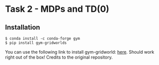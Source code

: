 # Task 2 - MDPs and TD(0)

## Installation

```
$ conda install -c conda-forge gym
$ pip install gym-gridworlds
```

You can use the following link to install gym-gridworld: [here](https://github.com/podondra/gym-gridworlds). Should work right out of the box! Credits to the original repository.

